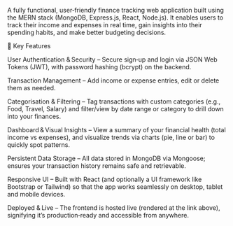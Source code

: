 A fully functional, user‑friendly finance tracking web application built using the MERN stack (MongoDB, Express.js, React, Node.js).
It enables users to track their income and expenses in real time, gain insights into their spending habits, and make better budgeting decisions.

🎯 Key Features

User Authentication & Security – Secure sign‐up and login via JSON Web Tokens (JWT), with password hashing (bcrypt) on the backend.

Transaction Management – Add income or expense entries, edit or delete them as needed.

Categorisation & Filtering – Tag transactions with custom categories (e.g., Food, Travel, Salary) and filter/view by date range or category to drill down into your finances.

Dashboard & Visual Insights – View a summary of your financial health (total income vs expenses), and visualize trends via charts (pie, line or bar) to quickly spot patterns.

Persistent Data Storage – All data stored in MongoDB via Mongoose; ensures your transaction history remains safe and retrievable.

Responsive UI – Built with React (and optionally a UI framework like Bootstrap or Tailwind) so that the app works seamlessly on desktop, tablet and mobile devices.

Deployed & Live – The frontend is hosted live (rendered at the link above), signifying it’s production‑ready and accessible from anywhere.
